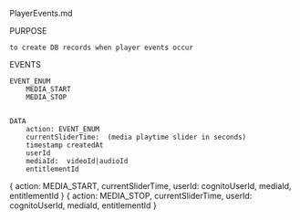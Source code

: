 PlayerEvents.md




PURPOSE 

	to create DB records when player events occur

EVENTS

	EVENT_ENUM
		MEDIA_START
		MEDIA_STOP

	
	DATA 
		action: EVENT_ENUM
		currentSliderTime:  (media playtime slider in seconds)
		timestamp createdAt 
		userId
		mediaId:  videoId|audioId
		entitlementId


{ action: MEDIA_START, currentSliderTime, userId: cognitoUserId, mediaId, entitlementId }
{ action: MEDIA_STOP, currentSliderTime, userId: cognitoUserId, mediaId, entitlementId }



